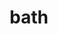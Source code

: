 ---
category: 4-letters
denotation: null
name: bath
reference_link: https://www.etymonline.com/word/bath
root_language: null
root_name: null
title: bath
type: free
word_sums:
- respelling: bath
  sum: 'Bath + '
---
